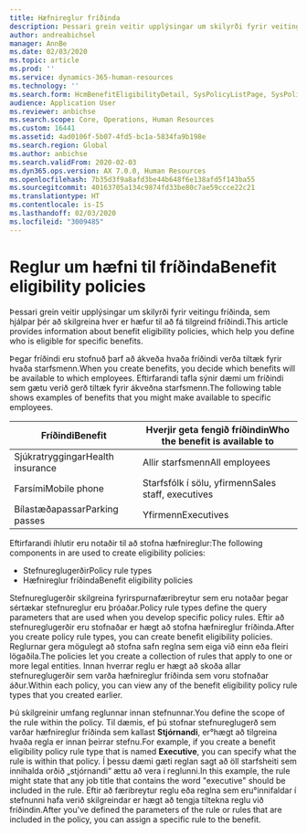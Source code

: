 ```yaml
---
title: Hæfnireglur fríðinda
description: Þessari grein veitir upplýsingar um skilyrði fyrir veitingu fríðinda, sem hjálpar þér að skilgreina hver er hæfur til að fá tilgreind fríðindi.
author: andreabichsel
manager: AnnBe
ms.date: 02/03/2020
ms.topic: article
ms.prod: ''
ms.service: dynamics-365-human-resources
ms.technology: ''
ms.search.form: HcmBenefitEligibilityDetail, SysPolicyListPage, SysPolicySourceDocumentRuleType
audience: Application User
ms.reviewer: anbichse
ms.search.scope: Core, Operations, Human Resources
ms.custom: 16441
ms.assetid: 4ad0106f-5b07-4fd5-bc1a-5834fa9b198e
ms.search.region: Global
ms.author: anbichse
ms.search.validFrom: 2020-02-03
ms.dyn365.ops.version: AX 7.0.0, Human Resources
ms.openlocfilehash: 7b35d3f9a8afd3be44b648f6e138afd5f143ba55
ms.sourcegitcommit: 40163705a134c9874fd33be80c7ae59ccce22c21
ms.translationtype: HT
ms.contentlocale: is-IS
ms.lasthandoff: 02/03/2020
ms.locfileid: "3009485"
---
```

# <a name="benefit-eligibility-policies"></a><span data-ttu-id="313fb-103">Reglur um hæfni til fríðinda</span><span class="sxs-lookup"><span data-stu-id="313fb-103">Benefit eligibility policies</span></span>

<span data-ttu-id="313fb-104">Þessari grein veitir upplýsingar um skilyrði fyrir veitingu fríðinda, sem hjálpar þér að skilgreina hver er hæfur til að fá tilgreind fríðindi.</span><span class="sxs-lookup"><span data-stu-id="313fb-104">This article provides information about benefit eligibility policies, which help you define who is eligible for specific benefits.</span></span>

<span data-ttu-id="313fb-105">Þegar fríðindi eru stofnuð þarf að ákveða hvaða fríðindi verða tiltæk fyrir hvaða starfsmenn.</span><span class="sxs-lookup"><span data-stu-id="313fb-105">When you create benefits, you decide which benefits will be available to which employees.</span></span> <span data-ttu-id="313fb-106">Eftirfarandi tafla sýnir dæmi um fríðindi sem gætu verið gerð tiltæk fyrir ákveðna starfsmenn.</span><span class="sxs-lookup"><span data-stu-id="313fb-106">The following table shows examples of benefits that you might make available to specific employees.</span></span>

| <span data-ttu-id="313fb-107">Fríðindi</span><span class="sxs-lookup"><span data-stu-id="313fb-107">Benefit</span></span>          | <span data-ttu-id="313fb-108">Hverjir geta fengið fríðindin</span><span class="sxs-lookup"><span data-stu-id="313fb-108">Who the benefit is available to</span></span> |
|------------------|---------------------------------|
| <span data-ttu-id="313fb-109">Sjúkratryggingar</span><span class="sxs-lookup"><span data-stu-id="313fb-109">Health insurance</span></span> | <span data-ttu-id="313fb-110">Allir starfsmenn</span><span class="sxs-lookup"><span data-stu-id="313fb-110">All employees</span></span>                   |
| <span data-ttu-id="313fb-111">Farsími</span><span class="sxs-lookup"><span data-stu-id="313fb-111">Mobile phone</span></span>     | <span data-ttu-id="313fb-112">Starfsfólk í sölu, yfirmenn</span><span class="sxs-lookup"><span data-stu-id="313fb-112">Sales staff, executives</span></span>         |
| <span data-ttu-id="313fb-113">Bílastæðapassar</span><span class="sxs-lookup"><span data-stu-id="313fb-113">Parking passes</span></span>   | <span data-ttu-id="313fb-114">Yfirmenn</span><span class="sxs-lookup"><span data-stu-id="313fb-114">Executives</span></span>                      |

<span data-ttu-id="313fb-115">Eftirfarandi íhlutir eru notaðir til að stofna hæfnireglur:</span><span class="sxs-lookup"><span data-stu-id="313fb-115">The following components in are used to create eligibility policies:</span></span>

-   <span data-ttu-id="313fb-116">Stefnureglugerðir</span><span class="sxs-lookup"><span data-stu-id="313fb-116">Policy rule types</span></span>
-   <span data-ttu-id="313fb-117">Hæfnireglur fríðinda</span><span class="sxs-lookup"><span data-stu-id="313fb-117">Benefit eligibility policies</span></span>

<span data-ttu-id="313fb-118">Stefnureglugerðir skilgreina fyrirspurnafæribreytur sem eru notaðar þegar sértækar stefnureglur eru þróaðar.</span><span class="sxs-lookup"><span data-stu-id="313fb-118">Policy rule types define the query parameters that are used when you develop specific policy rules.</span></span> <span data-ttu-id="313fb-119">Eftir að stefnureglugerðir eru stofnaðar er hægt að stofna hæfnireglur fríðinda.</span><span class="sxs-lookup"><span data-stu-id="313fb-119">After you create policy rule types, you can create benefit eligibility policies.</span></span> <span data-ttu-id="313fb-120">Reglurnar gera mögulegt að stofna safn reglna sem eiga við einn eða fleiri lögaðila.</span><span class="sxs-lookup"><span data-stu-id="313fb-120">The policies let you create a collection of rules that apply to one or more legal entities.</span></span> <span data-ttu-id="313fb-121">Innan hverrar reglu er hægt að skoða allar stefnureglugerðir sem varða hæfnireglur fríðinda sem voru stofnaðar áður.</span><span class="sxs-lookup"><span data-stu-id="313fb-121">Within each policy, you can view any of the benefit eligibility policy rule types that you created earlier.</span></span> 

<span data-ttu-id="313fb-122">Þú skilgreinir umfang reglunnar innan stefnunnar.</span><span class="sxs-lookup"><span data-stu-id="313fb-122">You define the scope of the rule within the policy.</span></span> <span data-ttu-id="313fb-123">Til dæmis, ef þú stofnar stefnureglugerð sem varðar hæfnireglur fríðinda sem kallast **Stjórnandi**, er°hægt að tilgreina hvaða regla er innan þeirrar stefnu.</span><span class="sxs-lookup"><span data-stu-id="313fb-123">For example, if you create a benefit eligibility policy rule type that is named **Executive**, you can specify what the rule is within that policy.</span></span> <span data-ttu-id="313fb-124">Í þessu dæmi gæti reglan sagt að öll starfsheiti sem innihalda orðið „stjórnandi“ ættu að vera í reglunni.</span><span class="sxs-lookup"><span data-stu-id="313fb-124">In this example, the rule might state that any job title that contains the word "executive" should be included in the rule.</span></span> <span data-ttu-id="313fb-125">Eftir að færibreytur reglu eða reglna sem eru°innifaldar í stefnunni hafa verið skilgreindar er hægt að tengja tiltekna reglu við fríðindin.</span><span class="sxs-lookup"><span data-stu-id="313fb-125">After you've defined the parameters of the rule or rules that are included in the policy, you can assign a specific rule to the benefit.</span></span>




